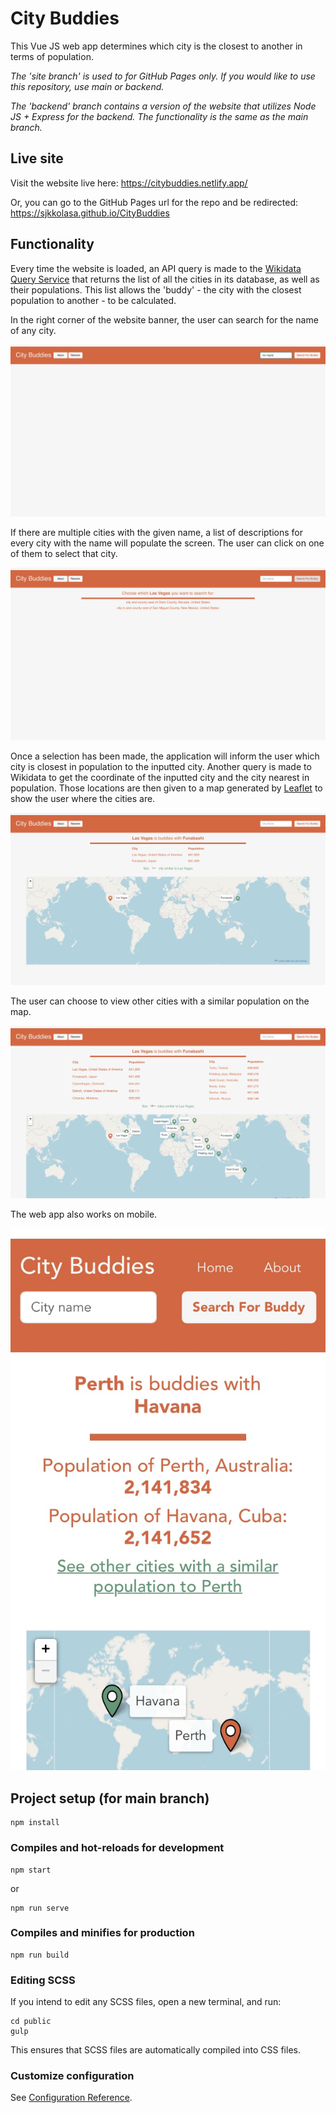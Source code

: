 # City Buddies

This Vue JS web app determines which city is the closest to another in terms of population.

_The 'site branch' is used to for GitHub Pages only. If you would like to use this repository, use main or backend._

_The 'backend' branch contains a version of the website that utilizes Node JS + Express for the backend. The functionality is the same as the main branch._

## Live site

Visit the website live here: https://citybuddies.netlify.app/

Or, you can go to the GitHub Pages url for the repo and be redirected: https://sjkkolasa.github.io/CityBuddies

## Functionality

Every time the website is loaded, an API query is made to the [Wikidata Query Service](https://query.wikidata.org/) that returns the list of all the cities in its database, as well as their populations. This list allows the 'buddy' - the city with the closest population to another - to be calculated.

In the right corner of the website banner, the user can search for the name of any city.

![City Search](images/search.jpg)

If there are multiple cities with the given name, a list of descriptions for every city with the name will populate the screen. The user can click on one of them to select that city.

![Disambiguation](images/disambiguation.jpg)

Once a selection has been made, the application will inform the user which city is closest in population to the inputted city. Another query is made to Wikidata to get the coordinate of the inputted city and the city nearest in population. Those locations are then given to a map generated by [Leaflet](https://leafletjs.com/) to show the user where the cities are.

![Buddy Match](images/match-1.jpg)

The user can choose to view other cities with a similar population on the map.

![Other Buddies](images/match-10.jpg)

The web app also works on mobile.

![Mobile](images/mobile.jpg)

## Project setup (for main branch)

```
npm install
```

### Compiles and hot-reloads for development

```
npm start
```

or

```
npm run serve
```

### Compiles and minifies for production

```
npm run build
```

### Editing SCSS

If you intend to edit any SCSS files, open a new terminal, and run:

```
cd public
gulp
```

This ensures that SCSS files are automatically compiled into CSS files.

### Customize configuration

See [Configuration Reference](https://cli.vuejs.org/config/).

